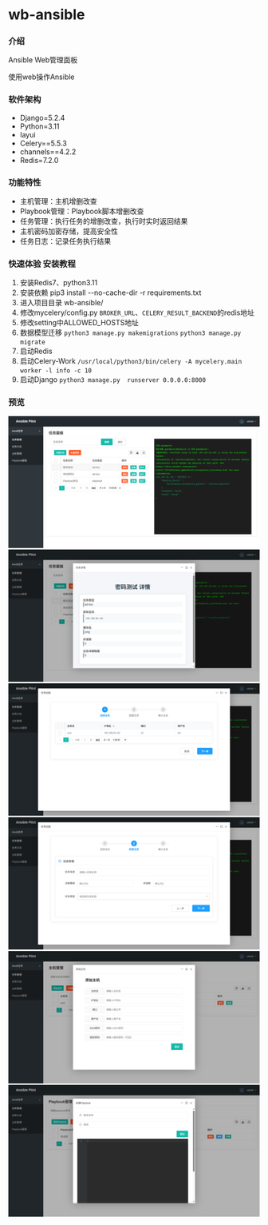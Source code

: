 # wb-ansible

### 介绍
Ansible Web管理面板

使用web操作Ansible

### 软件架构
- Django=5.2.4 
- Python=3.11
- layui 
- Celery==5.5.3
- channels==4.2.2
- Redis=7.2.0

### 功能特性
- 主机管理：主机增删改查
- Playbook管理：Playbook脚本增删改查
- 任务管理：执行任务的增删改查，执行时实时返回结果
- 主机密码加密存储，提高安全性
- 任务日志：记录任务执行结果

### 快速体验 安装教程

1. 安装Redis7、python3.11 
2. 安装依赖 pip3 install --no-cache-dir -r requirements.txt 
3. 进入项目目录 wb-ansible/ 
4. 修改mycelery/config.py 
       `BROKER_URL`、`CELERY_RESULT_BACKEND`的redis地址 
5. 修改setting中ALLOWED_HOSTS地址
6. 数据模型迁移
    `python3 manage.py makemigrations`
    `python3 manage.py migrate`
7. 启动Redis
8. 启动Celery-Work
     `/usr/local/python3/bin/celery -A mycelery.main worker -l info -c 10`
9. 启动Django
    `python3 manage.py  runserver 0.0.0.0:8000`


### 预览
![输入图片说明](gitimages/Previewimage.png)
![输入图片说明](gitimages/Previewimage2.png)
![输入图片说明](gitimages/Previewimage3.png)
![输入图片说明](gitimages/Previewimage4.png)
![输入图片说明](gitimages/Previewimage5.png)
![输入图片说明](gitimages/Previewimage6.png)




